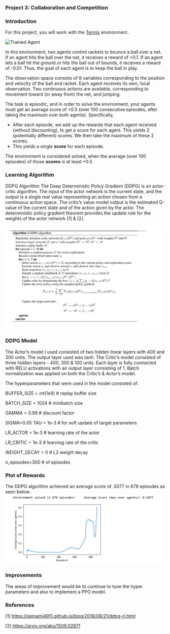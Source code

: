 [//]: # (Image References)

[image1]: https://user-images.githubusercontent.com/10624937/42135623-e770e354-7d12-11e8-998d-29fc74429ca2.gif "Trained Agent"
[image2]: https://user-images.githubusercontent.com/10624937/42135622-e55fb586-7d12-11e8-8a54-3c31da15a90a.gif "Soccer"

[image3]: https://github.com/camille-wilkens/deep-reinforcement-learning/blob/master/p3_collab-compet/ddpg.PNG "DDPG"
[image4]: https://github.com/camille-wilkens/deep-reinforcement-learning/blob/master/p3_collab-compet/graph.PNG "Plot"


### Project 3: Collaboration and Competition

### Introduction

For this project, you will work with the [Tennis](https://github.com/Unity-Technologies/ml-agents/blob/master/docs/Learning-Environment-Examples.md#tennis) environment..

![Trained Agent][image1]

In this environment, two agents control rackets to bounce a ball over a net. If an agent hits the ball over the net, it receives a reward of +0.1.  If an agent lets a ball hit the ground or hits the ball out of bounds, it receives a reward of -0.01.  Thus, the goal of each agent is to keep the ball in play.

The observation space consists of 8 variables corresponding to the position and velocity of the ball and racket. Each agent receives its own, local observation.  Two continuous actions are available, corresponding to movement toward (or away from) the net, and jumping. 

The task is episodic, and in order to solve the environment, your agents must get an average score of +0.5 (over 100 consecutive episodes, after taking the maximum over both agents). Specifically,

- After each episode, we add up the rewards that each agent received (without discounting), to get a score for each agent. This yields 2 (potentially different) scores. We then take the maximum of these 2 scores.
- This yields a single **score** for each episode.

The environment is considered solved, when the average (over 100 episodes) of those **scores** is at least +0.5.


### Learning Algorithm

DDPG Algorithm The Deep Deterministic Policy Gradient (DDPG) is an actor-critic algorithm.   The input of the actor network is the current state, and the output is a single real value representing an action chosen from a continuous action space. The critic’s value model output is the estimated Q-value of the current state and of the action given by the actor. The deterministic policy gradient theorem provides the update rule for the weights of the actor network [1] & [2].  

![DDPG][image3]

### DDPG Model 
 
The Actor’s model I used consisted of two hidden linear layers with 400 and 300 units.  The output layer used was tanh. The Critic’s model consisted of three hidden layers - 400, 300 & 100 units.  Each layer is fully connected with RELU activations with an output layer consisting of 1.   Batch normalization was applied on both the Critic’s & Actor’s model. 

The hyperparameters that were used in the model consisted of: 

BUFFER_SIZE = int(1e9)    # replay buffer size 

BATCH_SIZE = 1024         # minibatch size 

GAMMA = 0.99              # discount factor 

SIGMA=0.05 TAU = 1e-3     # for soft update of target parameters 

LR_ACTOR = 1e-3           # learning rate of the actor  

LR_CRITIC = 1e-3          # learning rate of the critic 

WEIGHT_DECAY = 0          # L2 weight decay 

n_episodes=300            # of episodes 

 

### Plot of Rewards 
The DDPG algorithm achieved an average score of .5077 in 878 episodes as seen below: 
![Plot][image4]

### Improvements 
 
The areas of improvement would be to continue to tune the hyper parameters and also to implement a PPO model. 
 
### References 
[1] https://pemami4911.github.io/blog/2016/08/21/ddpg-rl.html

[2] https://arxiv.org/abs/1509.02971 
